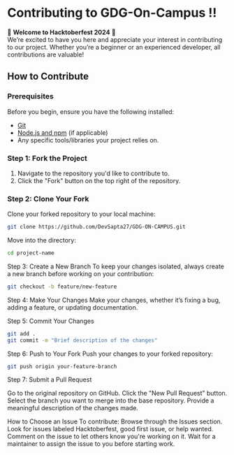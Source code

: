 # Contributing to GDG-On-Campus !!

🎉 **Welcome to Hacktoberfest 2024** 🎉  
We’re excited to have you here and appreciate your interest in contributing to our project. Whether you’re a beginner or an experienced developer, all contributions are valuable!

## How to Contribute

### Prerequisites
Before you begin, ensure you have the following installed:
- [Git](https://git-scm.com/)
- [Node.js and npm](https://nodejs.org/) (if applicable)
- Any specific tools/libraries your project relies on.

### Step 1: Fork the Project
1. Navigate to the repository you'd like to contribute to.
2. Click the "Fork" button on the top right of the repository.

### Step 2: Clone Your Fork
Clone your forked repository to your local machine:
```bash
git clone https://github.com/DevSapta27/GDG-ON-CAMPUS.git
```
Move into the directory:

```bash
cd project-name
```
Step 3: Create a New Branch
To keep your changes isolated, always create a new branch before working on your contribution:

```bash 
git checkout -b feature/new-feature
```

Step 4: Make Your Changes
Make your changes, whether it’s fixing a bug, adding a feature, or updating documentation.

Step 5: Commit Your Changes

```bash
git add .
git commit -m "Brief description of the changes"
```

Step 6: Push to Your Fork
Push your changes to your forked repository:

```bash
git push origin your-feature-branch
```

Step 7: Submit a Pull Request

Go to the original repository on GitHub.
Click the "New Pull Request" button.
Select the branch you want to merge into the base repository.
Provide a meaningful description of the changes made.

How to Choose an Issue
To contribute:
Browse through the Issues section.
Look for issues labeled Hacktoberfest, good first issue, or help wanted.
Comment on the issue to let others know you're working on it.
Wait for a maintainer to assign the issue to you before starting work.
